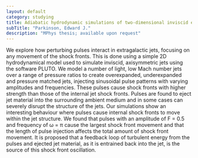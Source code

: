 ```yaml
---
layout: default
category: studying
title: Adiabatic hydrodynamic simulations of two-dimensional inviscid extragalatic jets
subTitle: "Parkinson, Edward J."
description: "MPhys thesis; available upon request"
---
```


We explore how perturbing pulses interact in extragalactic jets, focusing on
any movement of the shock fronts. This is done using a simple 2D
hydrodynamical model used to simulate inviscid, axisymmetric jets using the
software PLUTO. We model a number of light, low Mach number jets over a
range of pressure ratios to create overexpanded, underexpanded and pressure
matched jets, injecting sinusoidal pulse patterns with varying amplitudes and
frequencies. These pulses cause shock fronts with higher strength than those of
the internal jet shock fronts. Pulses are found to eject jet material into the
surrounding ambient medium and in some cases can severely disrupt the structure
of the jets. Our simulations show an interesting behaviour where pulses cause
internal shock fronts to move within the jet structure. We found that pulses
with an amplitude of F = 0.5 and frequency of ω = π cause the largest shock front
movement and that the length of pulse injection affects the total amount of
shock front movement. It is proposed that a feedback loop of turbulent energy
from the pulses and ejected jet material, as it is entrained back into the jet,
is the source of this shock front oscillation.

